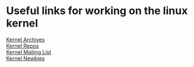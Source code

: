 # Useful links for working on the linux kernel
[Kernel Archives](www.kernel.org)  
[Kernel Repos](www.git.kernel.org)  
[Kernel Mailing List](www.lkml.org)  
[Kernel Newbies](www.kernelnewbies.org)
